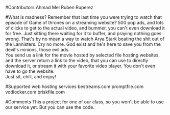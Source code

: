 #Contributors
Ahmad Mel
Ruben Ruperez

#What is madness?
Remember that last time you were trying to watch that episode of Game of thrones on a streaming website? 500 pop ads, and
lots of clicks to get to the actual video, and bummer, you can't even download it for free. Just sitting there waiting for it
to buffer, and praying nothing goes wrong. That's by no mean a way to watch Arya Stark beating the shit out of the Lannisters.
Cry no more. God exist and he's here to save you from the devil's minions, those evil ads.  
You send us a link for the movie hosted by selected file hosting websites, and the server return a link to the video, that you
can use to directly download it, or stream it with your favorite video player. You don't even have to go the website.  
Just sit, chill, and enjoy!

#Supported web hosting services
bestreams.com
promptfile.com
vodlocker.com
briskfile.com

#Comments
This a project for one of our class, so you won't be able to use our service yet. But you can use the code. 

